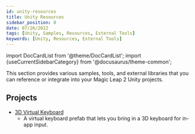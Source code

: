 ```yaml
---
id: unity-resources
title: Unity Resources
sidebar_position: 0
date: 07/26/2022
tags: [Unity, Samples, Resources, External Tools]
keywords: [Unity, Resources, External Tools]
---
```


import DocCardList from '@theme/DocCardList';
import {useCurrentSidebarCategory} from '@docusaurus/theme-common';

This section provides various samples, tools, and external libraries that you can reference or integrate into your Magic Leap 2 Unity projects.

## Projects

- [3D Virtual Keyboard](/docs/guides/unity/resources/virtual-keyboard.md)
  - A virtual keyboard prefab that lets you bring in a 3D keyboard for in-app input.

<DocCardList items={useCurrentSidebarCategory().items}/>
